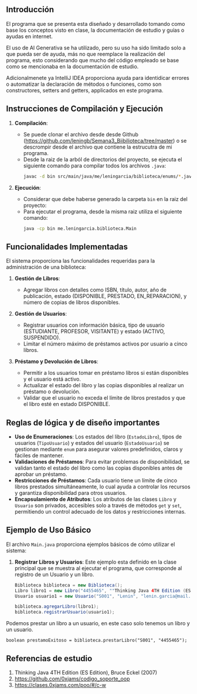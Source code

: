 ## Introducción
El programa que se presenta esta diseñado y desarrollado tomando como base los conceptos visto en clase, la documentación de estudio y guías o ayudas en internet.

El uso de AI Generativa se ha utilizado, pero su uso ha sido limitado solo a que pueda ser de ayuda, más no que reemplace la realización del programa, esto considerando
que mucho del código empleado se base como se mencionaba en la documentación de estudio. 

Adicionalmenete ya IntelliJ IDEA proporciona ayuda para identidicar errores o automatizar la declaración de métodos o funciones, como son constructores, setters and getters, applicados en este programa.

## Instrucciones de Compilación y Ejecución

1. **Compilación**:
   - Se puede clonar el archivo desde desde Github (https://github.com/leningb/Semana3_Biibilioteca/tree/master) o se descrompir desde el archivo que contiene la estrucutra de mi programa.
   - Desde la raiz de la arból de directorios del proyecto, se ejecuta el siguiente comando para compilar todos los archivos `.java`:
     ```bash
     javac -d bin src/main/java/me/leningarcia/biblioteca/enums/*.java src/main/java/me/leningarcia/biblioteca/modelos/*.java src/main/java/me/leningarcia/biblioteca/Main.java
     ```
     
2. **Ejecución**:
   - Considerar que debe haberse generado la carpeta `bin` en la raiz del proyecto:
   - Para ejecutar el programa, desde la misma raiz utiliza el siguiente comando:
     ```bash
     java -cp bin me.leningarcia.biblioteca.Main
     ```
## Funcionalidades Implementadas

El sistema proporciona las funcionalidades requeridas para la administración de una biblioteca:

1. **Gestión de Libros**:
   - Agregar libros con detalles como ISBN, título, autor, año de publicación, estado (DISPONIBLE, PRESTADO, EN_REPARACION), y número de copias de libros disponibles.

2. **Gestión de Usuarios**:
   - Registrar usuarios con información básica, tipo de usuario (ESTUDIANTE, PROFESOR, VISITANTE) y estado (ACTIVO, SUSPENDIDO).
   - Limitar el número máximo de préstamos activos por usuario a cinco libros.

3. **Préstamo y Devolución de Libros**:
   - Permitir a los usuarios tomar en préstamo libros si están disponibles y el usuario está activo.
   - Actualizar el estado del libro y las copias disponibles al realizar un préstamo o devolución.
   - Validar que el usuario no exceda el límite de libros prestados y que el libro esté en estado DISPONIBLE.

## Reglas de lógica y de diseño importantes

- **Uso de Enumeraciones**: Los estados del libro (`EstadoLibro`), tipos de usuarios (`TipoUsuario`) y estados del usuario (`EstadoUsuario`) se gestionan mediante `enum` para asegurar valores predefinidos, claros y fáciles de mantener.
- **Validaciones de Préstamos**: Para evitar problemas de disponibilidad, se validan tanto el estado del libro como las copias disponibles antes de aprobar un préstamo.
- **Restricciones de Préstamos**: Cada usuario tiene un límite de cinco libros prestados simultáneamente, lo cual ayuda a controlar los recursos y garantiza disponibilidad para otros usuarios.
- **Encapsulamiento de Atributos**: Los atributos de las clases `Libro` y `Usuario` son privados, accesibles solo a través de métodos `get` y `set`, permitiendo un control adecuado de los datos y restricciones internas.

## Ejemplo de Uso Básico

El archivo `Main.java` proporciona ejemplos básicos de cómo utilizar el sistema:

1. **Registrar Libros y Usuarios**:
Este ejemplo esta definido en la clase principal que se muestra al ejecutar el programa, que corresponde al registro de un Usuario  y un libro.

   ```java
   Biblioteca biblioteca = new Biblioteca();
   Libro libro1 = new Libro("4455465", ""Thinking Java 4TH Edition (ES Edition)", "Bruce Eckel", 2007, EstadoLibro.DISPONIBLE,1);
   Usuario usuario1 = new Usuario("S001", "Lenin", "lenin.garcia@mail.com", TipoUsuario.ESTUDIANTE, EstadoUsuario.ACTIVO));
   
   biblioteca.agregarLibro(libro1);
   biblioteca.registrarUsuario(usuario1);
   ```
Podemos prestar un libro a un usuario, en este caso solo tenemos un libro y un usuario.
```
boolean prestamoExitoso = biblioteca.prestarLibro("S001", "4455465");
```
## Referencias de estudio

1. Thinking Java 4TH Edition (ES Edition), Bruce Eckel (2007)
2. https://github.com/0xjams/codigo_soporte_oop
3. https://clases.0xjams.com/poo/#/c-w
